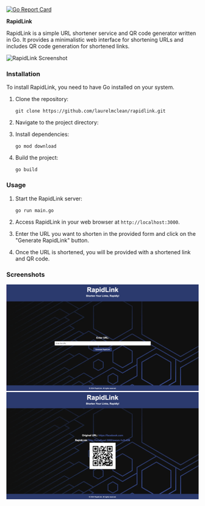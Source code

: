 [![Go Report Card](https://goreportcard.com/badge/github.com/laurelmclean/rapidlink)](https://goreportcard.com/report/github.com/laurelmclean/rapidlink)

**RapidLink**

RapidLink is a simple URL shortener service and QR code generator written in Go. It provides a minimalistic web interface for shortening URLs and includes QR code generation for shortened links.

![RapidLink Screenshot](screenshot.png)

### Installation

To install RapidLink, you need to have Go installed on your system.

1. Clone the repository:

    ```
    git clone https://github.com/laurelmclean/rapidlink.git
    ```

2. Navigate to the project directory:

3. Install dependencies:

    ```
    go mod download
    ```

4. Build the project:

    ```
    go build
    ```

### Usage

1. Start the RapidLink server:

    ```
    go run main.go
    ```

2. Access RapidLink in your web browser at `http://localhost:3000`.

3. Enter the URL you want to shorten in the provided form and click on the "Generate RapidLink" button.

4. Once the URL is shortened, you will be provided with a shortened link and QR code.

### Screenshots

![RapidLink Form](screenshot_form.png)
![RapidLink Result](screenshot_result.png)
